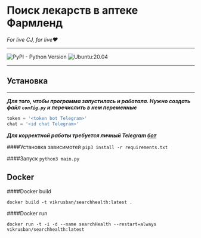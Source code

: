 Поиск лекарств в аптеке Фармленд
================================
*For live CJ, for live❤️*
-- --
![PyPI - Python Version](https://img.shields.io/badge/python-%3D%3E3.8-green) ![Ubuntu:20.04](https://img.shields.io/badge/test-Ubuntu%3A20.04-orange)
-- --
Установка
---------
-- --
***Для того, чтобы программа запустилась и работала. Нужно создать файл `config.py` и перечислить в нем переменные***

```python
token = '<token bot Telegram>'
chat = '<id chat Telegram>'
```
***Для корректной работы требуется личный Telegram [бот](https://core.telegram.org/bots)***

####Установка зависимотей
`pip3 install -r requirements.txt`

####Запуск
`python3 main.py`

Docker
------
####Docker build

`docker build -t vikrusban/searchhealth:latest .`

####Docker run

`docker run -t -i -d --name searchHealth --restart=always vikrusban/searchhealth:latest`
